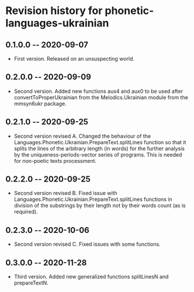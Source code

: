 # Revision history for phonetic-languages-ukrainian

## 0.1.0.0 -- 2020-09-07

* First version. Released on an unsuspecting world.

## 0.2.0.0 -- 2020-09-09

* Second version. Added new functions aux4 and aux0 to be used after convertToProperUkrainian from the Melodics.Ukrainian module from the mmsyn6ukr package.

## 0.2.1.0 -- 2020-09-25

* Second version revised A. Changed the behaviour of the Languages.Phonetic.Ukrainian.PrepareText.splitLines function so that it splits the lines of the arbitrary length (in words) for the further analysis
by the uniqueness-periods-vector series of programs. This is needed for non-poetic texts processment.

## 0.2.2.0 -- 2020-09-25

* Second version revised B. Fixed issue with Languages.Phonetic.Ukrainian.PrepareText.splitLines functions in division of the substrings by their length not by their words count (as is required).

## 0.2.3.0 -- 2020-10-06

* Second version revised C. Fixed issues with some functions.

## 0.3.0.0 -- 2020-11-28

* Third version. Added new generalized functions splitLinesN and prepareTextN.
